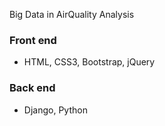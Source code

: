 Big Data in AirQuality Analysis

### Front end
* HTML, CSS3, Bootstrap, jQuery

### Back end
* Django, Python

